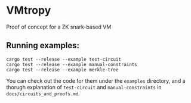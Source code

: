 # VMtropy
Proof of concept for a ZK snark-based VM

## Running examples:

``` shell
cargo test --release --example test-circuit
cargo test --release --example manual-constraints
cargo test --release --example merkle-tree
```

You can check out the code for them under the `examples` directory, and a thorugh explanation of `test-circuit` and `manual-constraints` in `docs/circuits_and_proofs.md`.
